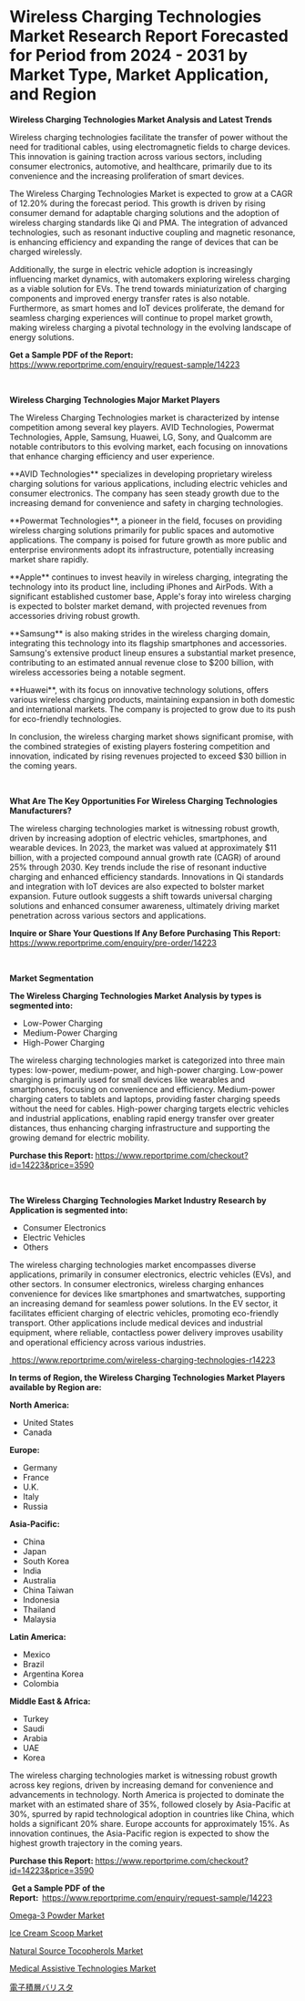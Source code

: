 <p><h1>Wireless Charging Technologies Market Research Report Forecasted for Period from 2024 -  2031 by Market Type, Market Application, and Region</h1></p><p><strong>Wireless Charging Technologies Market Analysis and Latest Trends</strong></p>
<p><p>Wireless charging technologies facilitate the transfer of power without the need for traditional cables, using electromagnetic fields to charge devices. This innovation is gaining traction across various sectors, including consumer electronics, automotive, and healthcare, primarily due to its convenience and the increasing proliferation of smart devices. </p><p>The Wireless Charging Technologies Market is expected to grow at a CAGR of 12.20% during the forecast period. This growth is driven by rising consumer demand for adaptable charging solutions and the adoption of wireless charging standards like Qi and PMA. The integration of advanced technologies, such as resonant inductive coupling and magnetic resonance, is enhancing efficiency and expanding the range of devices that can be charged wirelessly.</p><p>Additionally, the surge in electric vehicle adoption is increasingly influencing market dynamics, with automakers exploring wireless charging as a viable solution for EVs. The trend towards miniaturization of charging components and improved energy transfer rates is also notable. Furthermore, as smart homes and IoT devices proliferate, the demand for seamless charging experiences will continue to propel market growth, making wireless charging a pivotal technology in the evolving landscape of energy solutions.</p></p>
<p><strong>Get a Sample PDF of the Report:&nbsp;</strong> <a href="https://www.reportprime.com/enquiry/request-sample/14223">https://www.reportprime.com/enquiry/request-sample/14223</a></p>
<p>&nbsp;</p>
<p><strong>Wireless Charging Technologies Major Market Players</strong></p>
<p><p>The Wireless Charging Technologies market is characterized by intense competition among several key players. AVID Technologies, Powermat Technologies, Apple, Samsung, Huawei, LG, Sony, and Qualcomm are notable contributors to this evolving market, each focusing on innovations that enhance charging efficiency and user experience.</p><p>**AVID Technologies** specializes in developing proprietary wireless charging solutions for various applications, including electric vehicles and consumer electronics. The company has seen steady growth due to the increasing demand for convenience and safety in charging technologies. </p><p>**Powermat Technologies**, a pioneer in the field, focuses on providing wireless charging solutions primarily for public spaces and automotive applications. The company is poised for future growth as more public and enterprise environments adopt its infrastructure, potentially increasing market share rapidly.</p><p>**Apple** continues to invest heavily in wireless charging, integrating the technology into its product line, including iPhones and AirPods. With a significant established customer base, Apple's foray into wireless charging is expected to bolster market demand, with projected revenues from accessories driving robust growth.</p><p>**Samsung** is also making strides in the wireless charging domain, integrating this technology into its flagship smartphones and accessories. Samsung's extensive product lineup ensures a substantial market presence, contributing to an estimated annual revenue close to $200 billion, with wireless accessories being a notable segment. </p><p>**Huawei**, with its focus on innovative technology solutions, offers various wireless charging products, maintaining expansion in both domestic and international markets. The company is projected to grow due to its push for eco-friendly technologies.</p><p>In conclusion, the wireless charging market shows significant promise, with the combined strategies of existing players fostering competition and innovation, indicated by rising revenues projected to exceed $30 billion in the coming years.</p></p>
<p>&nbsp;</p>
<p><strong>What Are The Key Opportunities For Wireless Charging Technologies Manufacturers?</strong></p>
<p><p>The wireless charging technologies market is witnessing robust growth, driven by increasing adoption of electric vehicles, smartphones, and wearable devices. In 2023, the market was valued at approximately $11 billion, with a projected compound annual growth rate (CAGR) of around 25% through 2030. Key trends include the rise of resonant inductive charging and enhanced efficiency standards. Innovations in Qi standards and integration with IoT devices are also expected to bolster market expansion. Future outlook suggests a shift towards universal charging solutions and enhanced consumer awareness, ultimately driving market penetration across various sectors and applications.</p></p>
<p><strong>Inquire or Share Your Questions If Any Before Purchasing This Report:</strong> <a href="https://www.reportprime.com/enquiry/pre-order/14223">https://www.reportprime.com/enquiry/pre-order/14223</a></p>
<p>&nbsp;</p>
<p><strong>Market Segmentation</strong></p>
<p><strong>The Wireless Charging Technologies Market Analysis by types is segmented into:</strong></p>
<p><ul><li>Low-Power Charging</li><li>Medium-Power Charging</li><li>High-Power Charging</li></ul></p>
<p><p>The wireless charging technologies market is categorized into three main types: low-power, medium-power, and high-power charging. Low-power charging is primarily used for small devices like wearables and smartphones, focusing on convenience and efficiency. Medium-power charging caters to tablets and laptops, providing faster charging speeds without the need for cables. High-power charging targets electric vehicles and industrial applications, enabling rapid energy transfer over greater distances, thus enhancing charging infrastructure and supporting the growing demand for electric mobility.</p></p>
<p><strong>Purchase this Report:&nbsp;</strong><a href="https://www.reportprime.com/checkout?id=14223&price=3590">https://www.reportprime.com/checkout?id=14223&price=3590</a></p>
<p>&nbsp;</p>
<p><strong>The Wireless Charging Technologies Market Industry Research by Application is segmented into:</strong></p>
<p><ul><li>Consumer Electronics</li><li>Electric Vehicles</li><li>Others</li></ul></p>
<p><p>The wireless charging technologies market encompasses diverse applications, primarily in consumer electronics, electric vehicles (EVs), and other sectors. In consumer electronics, wireless charging enhances convenience for devices like smartphones and smartwatches, supporting an increasing demand for seamless power solutions. In the EV sector, it facilitates efficient charging of electric vehicles, promoting eco-friendly transport. Other applications include medical devices and industrial equipment, where reliable, contactless power delivery improves usability and operational efficiency across various industries.</p></p>
<p><a href="https://www.reportprime.com/wireless-charging-technologies-r14223">&nbsp;https://www.reportprime.com/wireless-charging-technologies-r14223</a></p>
<p><strong>In terms of Region, the Wireless Charging Technologies Market Players available by Region are:</strong></p>
<p>
    <p> <strong> North America: </strong>
        <ul>
            <li>United States</li>
            <li>Canada</li>
        </ul>
        </p> 
    <p> <strong> Europe: </strong>
        <ul>
            <li>Germany</li>
            <li>France</li>
            <li>U.K.</li>
            <li>Italy</li>
            <li>Russia</li>
        </ul>
        </p> 
    <p> <strong> Asia-Pacific: </strong>
        <ul>
            <li>China</li>
            <li>Japan</li>
            <li>South Korea</li>
            <li>India</li>
            <li>Australia</li>
            <li>China Taiwan</li>
            <li>Indonesia</li>
            <li>Thailand</li>
            <li>Malaysia</li>
        </ul>
        </p> 
    <p> <strong> Latin America: </strong>
        <ul>
            <li>Mexico</li>
            <li>Brazil</li>
            <li>Argentina Korea</li>
            <li>Colombia</li>
        </ul>
        </p> 
    <p> <strong> Middle East & Africa: </strong>
        <ul>
            <li>Turkey</li>
            <li>Saudi</li>
            <li>Arabia</li>
            <li>UAE</li>
            <li>Korea</li>
        </ul>
    </p>
    </p>
<p><p>The wireless charging technologies market is witnessing robust growth across key regions, driven by increasing demand for convenience and advancements in technology. North America is projected to dominate the market with an estimated share of 35%, followed closely by Asia-Pacific at 30%, spurred by rapid technological adoption in countries like China, which holds a significant 20% share. Europe accounts for approximately 15%. As innovation continues, the Asia-Pacific region is expected to show the highest growth trajectory in the coming years.</p></p>
<p><strong>Purchase this Report: </strong><a href="https://www.reportprime.com/checkout?id=14223&price=3590">https://www.reportprime.com/checkout?id=14223&price=3590</a></p>
<p>&nbsp;<strong>Get a Sample PDF of the Report:&nbsp;&nbsp;</strong><a href="https://www.reportprime.com/enquiry/request-sample/14223">https://www.reportprime.com/enquiry/request-sample/14223</a></p>
<p><strong></strong></p>
<p><p><a href="https://medium.com/@khumanzwollel1/the-global-omega-3-powder-market-is-a-dynamic-and-growing-industry-575a3afeae5c">Omega-3 Powder Market</a></p><p><a href="https://www.linkedin.com/pulse/insights-ice-cream-scoop-market-share-competitive-landscape-2hbnf?trackingId=ASRGbhCFRYqcsOA4wnkHCA%3D%3D">Ice Cream Scoop Market</a></p><p><a href="https://medium.com/@khumanzwollel1/the-natural-source-tocopherols-market-research-report-provides-an-in-depth-and-up-to-date-d43fc59a779c">Natural Source Tocopherols Market</a></p><p><a href="https://github.com/NargisHussain432/Market-Research-Report-List-1/blob/main/medical-assistive-technologies-market.md">Medical Assistive Technologies Market</a></p><p><a href="https://medium.com/@jasminebabez/electronic-multilayer-varistors-market-%E3%81%AF-%E3%82%B3%E3%82%B9%E3%83%88%E7%AE%A1%E7%90%86%E3%81%A8%E5%8A%B9%E7%8E%87%E5%90%91%E4%B8%8A%E3%82%92%E5%84%AA%E5%85%88%E3%81%97%E3%81%BE%E3%81%99-%E3%81%95%E3%82%89%E3%81%AB-%E5%A0%B1%E5%91%8A%E6%9B%B8%E3%81%AF%E5%B8%82%E5%A0%B4%E3%81%AE%E9%9C%80%E8%A6%81%E9%9D%A2%E3%81%A8%E4%BE%9B%E7%B5%A6%E9%9D%A2%E3%81%AE%E4%B8%A1%E6%96%B9%E3%82%92%E3%82%AB%E3%83%90%E3%83%BC%E3%81%97%E3%81%A6%E3%81%84%E3%81%BE%E3%81%99-7e5188832b5d">電子積層バリスタ</a></p></p>